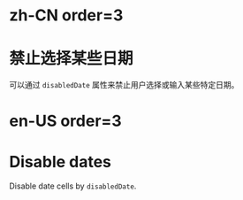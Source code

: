 # zh-CN order=3

# 禁止选择某些日期

可以通过 `disabledDate` 属性来禁止用户选择或输入某些特定日期。

# en-US order=3

# Disable dates

Disable date cells by `disabledDate`.
